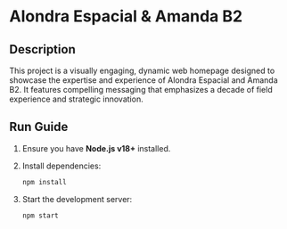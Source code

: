 # Alondra Espacial & Amanda B2

## Description
This project is a visually engaging, dynamic web homepage designed to showcase the expertise and experience of Alondra Espacial and Amanda B2. It features compelling messaging that emphasizes a decade of field experience and strategic innovation.

##  Run Guide

1. Ensure you have **Node.js v18+** installed.
2. Install dependencies:

   ```bash
   npm install  
   ```
3. Start the development server:

   ```bash
   npm start  
   ```